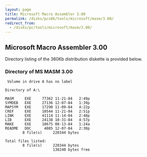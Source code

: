```yaml
---
layout: page
title: Microsoft Macro Assembler 3.00
permalink: /disks/pcx86/tools/microsoft/masm/3.00/
redirect_from:
  - /disks/pc/tools/microsoft/masm/3.00/
---
```


Microsoft Macro Assembler 3.00
---

Directory listing of the 360Kb distribution diskette is provided below.

### Directory of MS MASM 3.00

	 Volume in drive A has no label

	Directory of A:\

	MASM     EXE     77362 11-21-84   2:49p
	SYMDEB   EXE     27136 12-07-84   1:39p
	MAPSYM   EXE     17290 11-09-84   4:22p
	CREF     EXE     10544 11-21-84   2:51p
	LINK     EXE     41114 11-14-84   2:48p
	LIB      EXE     24138 10-31-84   4:57p
	MAKE     EXE     18675 08-13-84   1:24a
	README   DOC      4085 12-07-84   2:30p
	        8 file(s)     220344 bytes

	Total files listed:
	        8 file(s)     220344 bytes
	                      138240 bytes free
